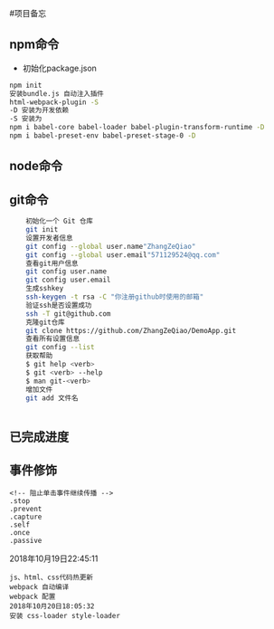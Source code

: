 #项目备忘
## npm命令
+ 初始化package.json
```bash
npm init
安装bundle.js 自动注入插件
html-webpack-plugin -S
-D 安装为开发依赖
-S 安装为
npm i babel-core babel-loader babel-plugin-transform-runtime -D
npm i babel-preset-env babel-preset-stage-0 -D
```

## node命令

## git命令
```bash
    初始化一个 Git 仓库
    git init  
    设置开发者信息
    git config --global user.name"ZhangZeQiao" 
    git config --global user.email"571129524@qq.com" 
    查看git用户信息
    git config user.name
    git config user.email
    生成sshkey
    ssh-keygen -t rsa -C "你注册github时使用的邮箱"
    验证ssh是否设置成功
    ssh -T git@github.com
    克隆git仓库
    git clone https://github.com/ZhangZeQiao/DemoApp.git
    查看所有设置信息
    git config --list
    获取帮助
    $ git help <verb>
    $ git <verb> --help
    $ man git-<verb>
    增加文件
    git add 文件名
    
```


## 已完成进度
## 事件修饰
    <!-- 阻止单击事件继续传播 -->
    .stop
    .prevent
    .capture
    .self
    .once
    .passive
2018年10月19日22:45:11
```
js、html、css代码热更新
webpack 自动编译
webpack 配置
2018年10月20日18:05:32
安装 css-loader style-loader
```
